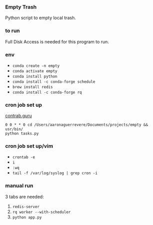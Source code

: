 ### Empty Trash

Python script to empty local trash.

### to run

Full Disk Access is needed for this program to run.

### env

- `conda create -n empty`
- `conda activate empty`
- `conda install python`
- `conda install -c conda-forge schedule`
- `brew install redis`
- `conda install -c conda-forge rq`

### cron job set up

[contrab.guru](https://crontab.guru/)

```
0 0 * * 0 cd /Users/aaronaguerrevere/Documents/projects/empty && usr/bin/
python tasks.py
```

### cron job set up/vim

- `crontab -e`
- `i`
- `:wq`
- `tail -f /var/log/syslog | grep cron -i`

### manual run

3 tabs are needed: 

1. `redis-server`
2. `rq worker --with-scheduler`
3. `python app.py`